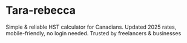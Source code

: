 # Tara-rebecca
Simple &amp; reliable HST calculator for Canadians. Updated 2025 rates, mobile-friendly, no login needed. Trusted by freelancers &amp; businesses
